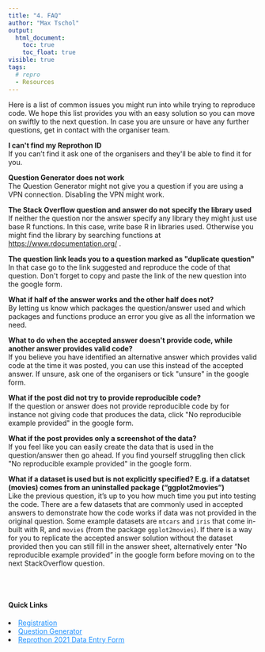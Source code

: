 ```yaml
---
title: "4. FAQ"
author: "Max Tschol"
output:
  html_document:
    toc: true
    toc_float: true
visible: true
tags:
  # repro
  - Resources
---
```


Here is a list of common issues you might run into while trying to reproduce code. We hope this list provides you with an easy solution so you can move on swiftly to the next question. In case you are unsure or have any further questions, get in contact with the organiser team.  


**I can't find my Reprothon ID**  
If you can’t find it ask one of the organisers and they'll be able to find it for you. 

**Question Generator does not work**  
The Question Generator might not give you a question if you are using a VPN connection. Disabling the VPN might work.


**The Stack Overflow question and answer do not specify the library used**  
If neither the question nor the answer specify any library they might just use base R functions. In this case, write base R in libraries used. Otherwise you might find the library by searching functions at https://www.rdocumentation.org/ .


**The question link leads you to a question marked as "duplicate question"**  
In that case go to the link suggested and reproduce the code of that question. Don't forget to copy and paste the link of the new question into the google form.


**What if half of the answer works and the other half does not?**  
By letting us know which packages the question/answer used and which packages and functions produce an error you give as all the information we need. 


**What to do when the accepted answer doesn't provide code, while another answer provides valid code?**  
If you believe you have identified an alternative answer which provides valid code at the time it was posted, you can use this instead of the accepted answer. If unsure, ask one of the organisers or tick "unsure" in the google form. 


**What if the post did not try to provide reproducible code?**  
If the question or answer does not provide reproducible code by for instance not giving code that produces the data, click "No reproducible example provided" in the google form. 


**What if the post provides only a screenshot of the data?**  
If you feel like you can easily create the data that is used in the question/answer then go ahead. If you find yourself struggling then click "No reproducible example provided" in the google form.


**What if a dataset is used but is not explicitly specified? E.g. if a datatset (movies) comes from an uninstalled package (“ggplot2movies”)**  
Like the previous question, it’s up to you how much time you put into testing the code. There are a few datasets that are commonly used in accepted answers to demonstrate how the code works if data was not provided in the original question. Some example datasets are `mtcars` and `iris` that come in-built with R, and `movies` (from the package `ggplot2movies`). If there is a way for you to replicate the accepted answer solution without the dataset provided then you can still fill in the answer sheet, alternatively enter “No reproducible example provided” in the google form before moving on to the next StackOverflow question.




<br>
<br>
<div>
  <h4 id="Shortcuts">Quick Links</h4>
<li>
  <a href="https://forms.gle/u4QcUBRfieV2H7fV9" style="color:DodgerBlue">Registration</a></li>
<li>
  <a href="https://shiny.abdn.ac.uk/biostat/Reprothon/" style="color:DodgerBlue">Question Generator</a></li>
<li>
  <a href="https://docs.google.com/forms/d/e/1FAIpQLScnkiWlEgSmdAfwQjN-AvkqPmjAMi-D947jAr2YcABiEMYU9g/viewform" style="color:DodgerBlue">Reprothon 2021 Data Entry Form</a></li>
  
</div>



